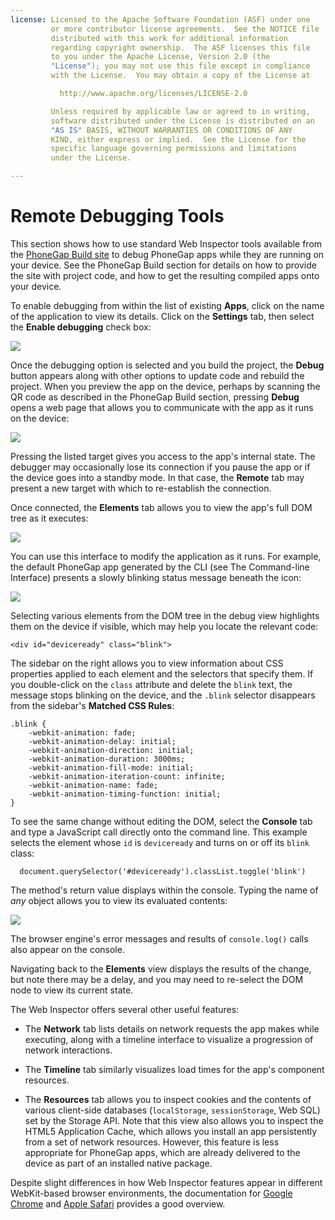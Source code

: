 ```yaml
---
license: Licensed to the Apache Software Foundation (ASF) under one
         or more contributor license agreements.  See the NOTICE file
         distributed with this work for additional information
         regarding copyright ownership.  The ASF licenses this file
         to you under the Apache License, Version 2.0 (the
         "License"); you may not use this file except in compliance
         with the License.  You may obtain a copy of the License at

           http://www.apache.org/licenses/LICENSE-2.0

         Unless required by applicable law or agreed to in writing,
         software distributed under the License is distributed on an
         "AS IS" BASIS, WITHOUT WARRANTIES OR CONDITIONS OF ANY
         KIND, either express or implied.  See the License for the
         specific language governing permissions and limitations
         under the License.

---
```


# Remote Debugging Tools

This section shows how to use standard Web Inspector tools available from the
  <a href="https://build.phonegap.com" target="_blank">PhoneGap Build site</a>
to debug PhoneGap apps while they are running on your device.  See the PhoneGap Build section for details on how to provide the site with project code, and how to get the resulting compiled apps onto your device.

To enable debugging from within the list of existing __Apps__, click on the name of the application to view its details. Click on the __Settings__ tab, then select the __Enable debugging__ check box:

![](img/guide/phonegap-build/pgbuild_dbg_select.png)

Once the debugging option is selected and you build the project, the __Debug__ button appears along with other options to update code and rebuild the project. When you preview the app on the device, perhaps by scanning the QR code as described in the PhoneGap Build section, pressing __Debug__ opens a web page that allows you to communicate with the app as it runs on the device:

![](img/guide/phonegap-build/pgbuild_dbg_remote.png)

Pressing the listed target gives you access to the app's internal state.  The debugger may occasionally lose its connection if you pause the app or if the device goes into a standby mode. In that case, the __Remote__ tab may present a new target with which to re-establish the connection.

Once connected, the __Elements__ tab allows you to view the app's full DOM tree as it executes:

![](img/guide/phonegap-build/pgbuild_dbg_elements.png)

You can use this interface to modify the application as it runs. For example, the default PhoneGap app generated by the CLI (see The Command-line Interface) presents a slowly blinking status message beneath the icon:

![](img/guide/phonegap-build/pgbuild_dbg_blink.png)

Selecting various elements from the DOM tree in the debug view highlights them on the device if visible, which may help you locate the relevant code:

    <div id="deviceready" class="blink">

The sidebar on the right allows you to view information about CSS properties applied to each element and the selectors that specify them.  If you double-click on the `class` attribute and delete the `blink` text, the message stops blinking on the device, and the `.blink` selector disappears from the sidebar's __Matched CSS Rules__:

    .blink {
        -webkit-animation: fade;
        -webkit-animation-delay: initial;
        -webkit-animation-direction: initial;
        -webkit-animation-duration: 3000ms;
        -webkit-animation-fill-mode: initial;
        -webkit-animation-iteration-count: infinite;
        -webkit-animation-name: fade;
        -webkit-animation-timing-function: initial;
    }

To see the same change without editing the DOM, select the __Console__ tab and type a JavaScript call directly onto the command line. This example selects the element whose `id` is `deviceready` and turns on or off its `blink` class:

      document.querySelector('#deviceready').classList.toggle('blink')

The method's return value displays within the console. Typing the name of _any_ object allows you to view its evaluated contents:

![](img/guide/phonegap-build/pgbuild_dbg_toggle.png)

The browser engine's error messages and results of `console.log()` calls also appear on the console.

Navigating back to the __Elements__ view displays the results of the change, but note there may be a delay, and you may need to re-select the DOM node to view its current state.

The Web Inspector offers several other useful features:

* The __Network__ tab lists details on network requests the app makes
  while executing, along with a timeline interface to visualize a
  progression of network interactions.

* The __Timeline__ tab similarly visualizes load times for the app's
  component resources.

* The __Resources__ tab allows you to inspect cookies and the contents
  of various client-side databases (`localStorage`, `sessionStorage`,
  Web SQL) set by the Storage API.  Note that this view also allows
  you to inspect the HTML5 Application Cache, which allows you install
  an app persistently from a set of network resources. However, this
  feature is less appropriate for PhoneGap apps, which are already
  delivered to the device as part of an installed native package.

Despite slight differences in how Web Inspector features appear in different WebKit-based browser environments, the documentation for
  <a href="https://developers.google.com/chrome-developer-tools/" target="_blank">Google Chrome</a>
and
  <a href="https://developer.apple.com/library/safari/documentation/AppleApplications/Conceptual/Safari_Developer_Guide/Introduction/Introduction.html" target="_blank">Apple Safari</a>
provides a good overview.
